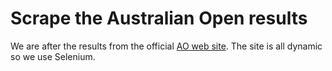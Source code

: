 # Scrape the Australian Open results
We are after the results from the official [AO web site](http://www.ausopen.com). The site is all dynamic so we use Selenium.
